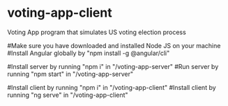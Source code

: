 # voting-app-client
Voting App program that simulates US voting election process

#Make sure you have downloaded and installed Node JS on your machine
#Install Angular globally by "npm install -g @angular/cli"

#Install server by running "npm i" in "/voting-app-server"
#Run server by running "npm start" in "/voting-app-server"

#Install client by running "npm i" in "/voting-app-client"
#Install client by running "ng serve" in "/voting-app-client"
